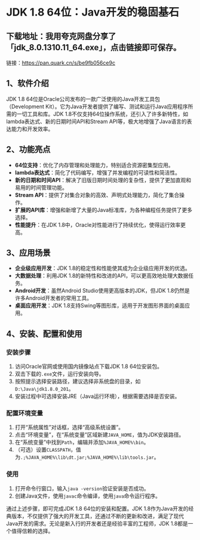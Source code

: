 # JDK 1.8 64位：Java开发的稳固基石

## 下载地址：我用夸克网盘分享了「jdk_8.0.1310.11_64.exe」，点击链接即可保存。
链接：https://pan.quark.cn/s/be9fb056ce9c

## 1、软件介绍

JDK 1.8 64位是Oracle公司发布的一款广泛使用的Java开发工具包（Development Kit）。它为Java开发者提供了编写、测试和运行Java应用程序所需的一切工具和库。JDK 1.8不仅支持64位操作系统，还引入了许多新特性，如lambda表达式、新的日期时间API和Stream API等，极大地增强了Java语言的表达能力和开发效率。

## 2、功能亮点

- **64位支持**：优化了内存管理和处理能力，特别适合资源密集型应用。
- **lambda表达式**：简化了代码编写，增强了并发编程的可读性和简洁性。
- **新的日期和时间API**：解决了旧版日期时间处理的复杂性，提供了更加直观和易用的时间管理功能。
- **Stream API**：提供了对集合对象的高效、声明式处理能力，简化了集合操作。
- **扩展的API库**：增强和新增了大量的Java标准库，为各种编程任务提供了更多选择。
- **性能提升**：在JDK 1.8中，Oracle对性能进行了持续优化，使得运行效率更高。

## 3、应用场景

- **企业级应用开发**：JDK 1.8的稳定性和性能使其成为企业级应用开发的优选。
- **大数据处理**：利用JDK 1.8的新特性和改进的API，可以更高效地处理大数据任务。
- **Android开发**：虽然Android Studio使用更高版本的JDK，但JDK 1.8仍然是许多Android开发者的常用工具。
- **桌面应用开发**：JDK 1.8支持Swing等图形库，适用于开发图形界面的桌面应用。

## 4、安装、配置和使用

### 安装步骤

1. 访问Oracle官网或使用国内镜像站点下载JDK 1.8 64位安装包。
2. 双击下载的`.exe`文件，运行安装向导。
3. 按照提示选择安装路径，建议选择非系统盘的目录，如 `D:\Java\jdk1.8.0_201`。
4. 安装过程中可选择安装JRE（Java运行环境），根据需要选择是否安装。

### 配置环境变量

1. 打开“系统属性”对话框，选择“高级系统设置”。
2. 点击“环境变量”，在“系统变量”区域新建`JAVA_HOME`，值为JDK安装路径。
3. 在“系统变量”中找到`Path`，编辑并添加`%JAVA_HOME%\bin`。
4. （可选）设置`CLASSPATH`，值为`.;%JAVA_HOME%\lib\dt.jar;%JAVA_HOME%\lib\tools.jar`。

### 使用

1. 打开命令行窗口，输入`java -version`验证安装是否成功。
2. 创建Java文件，使用`javac`命令编译，使用`java`命令运行程序。

通过上述步骤，即可完成JDK 1.8 64位的安装和配置。JDK 1.8作为Java开发的经典版本，不仅提供了强大的开发工具，还通过不断的更新和改进，满足了现代Java开发的需求。无论是新入行的开发者还是经验丰富的工程师，JDK 1.8都是一个值得信赖的选择。
